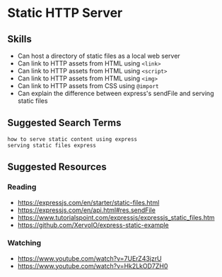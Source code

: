 # Static HTTP Server

## Skills

- Can host a directory of static files as a local web server
- Can link to HTTP assets from HTML using `<link>`
- Can link to HTTP assets from HTML using `<script>`
- Can link to HTTP assets from HTML using `<img>`
- Can link to HTTP assets from CSS using `@import`
- Can explain the difference between express's sendFile and serving static files

## Suggested Search Terms
```
how to serve static content using express
serving static files express
```

## Suggested Resources

### Reading

- https://expressjs.com/en/starter/static-files.html
- https://expressjs.com/en/api.html#res.sendFile
- https://www.tutorialspoint.com/expressjs/expressjs_static_files.htm
- https://github.com/XervoIO/express-static-example

### Watching

- https://www.youtube.com/watch?v=7UErZ43jzrU
- https://www.youtube.com/watch?v=Hk2LkOD7ZH0
